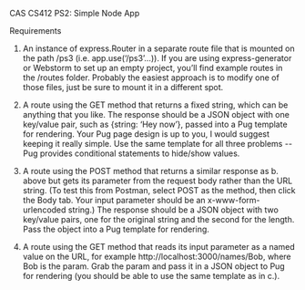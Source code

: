 CAS CS412 PS2: Simple Node App

Requirements
1. An instance of express.Router in a separate route file that is mounted on
the path /ps3 (i.e. app.use(‘/ps3’…)). If you are using express-generator or
Webstorm to set up an empty project, you’ll find example routes in the
/routes folder. Probably the easiest approach is to modify one of those
files, just be sure to mount it in a different spot.

2. A route using the GET method that returns a fixed string, which can be
anything that you like. The response should be a JSON object with one
key/value pair, such as {string: ‘Hey now’}, passed into a Pug template for
rendering. Your Pug page design is up to you, I would suggest keeping it
really simple. Use the same template for all three problems -- Pug provides
conditional statements to hide/show values.

3. A route using the POST method that returns a similar response as b.
above but gets its parameter from the request body rather than the URL
string. (To test this from Postman, select POST as the method, then click
the Body tab. Your input parameter should be an x-www-form-urlencoded
string.) The response should be a JSON object with two key/value pairs,
one for the original string and the second for the length. Pass the object
into a Pug template for rendering.

4. A route using the GET method that reads its input parameter as a named
value on the URL, for example http://localhost:3000/names/Bob, where
Bob is the param. Grab the param and pass it in a JSON object to Pug for
rendering (you should be able to use the same template as in c.).
